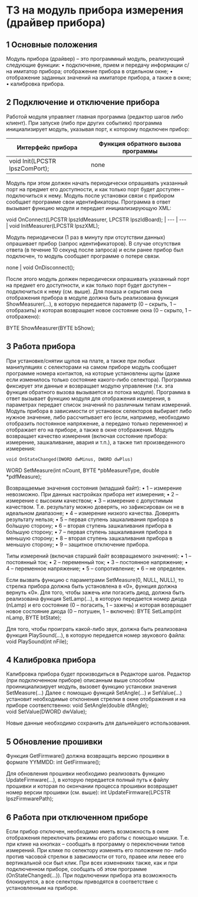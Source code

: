 # ТЗ на модуль прибора измерения (драйвер прибора)

## 1	Основные положения
Модуль прибора (драйвер) – это программный модуль, реализующий следующие функции:
•	подключение, прием и передачу информации с/на имитатор прибора;
отображение прибора в отдельном окне;
•	отображение заданных значений на имитаторе прибора, а также в окне;
•	калибровка прибора.

## 2	Подключение и отключение прибора 
Работой модуля управляет главная программа (редактор шагов либо клиент). При запуске (либо при других событиях) программа инициализирует модуль, указывая порт, к которому подключен прибор:

Интерфейс прибора | Функция обратного вызова программы
--- | ---
void Init(LPCSTR lpszComPort); | none 	

Модуль при этом должен начать периодически опрашивать указанный порт на предмет его доступности, и как только порт будет доступен – подключиться к нему.
Модуль после установки связи с прибором сообщает программе свои идентификаторы. Программа в ответ вызывает функцию модуля и передает инициализирующую XML:

void OnConnect(LPCSTR lpszIdMeasurer, LPCSTR lpszIdBoard); | 
--- | ---	
 | void InitMeasurer(LPCSTR lpszXML);	

Модуль периодически (1 раз в минуту при отсутствии данных) опрашивает прибор (запрос идентификаторов). В случае отсутствия ответа (в течение 10 секунд после запроса) и если ранее прибор был подключен, то модуль сообщает программе о потере связи. 

none | void OnDisconnect();

После этого модуль должен периодически опрашивать указанный порт на предмет его доступности, и как только порт будет доступен – подключиться к нему (см. выше).
Для показа и скрытия окна отображения прибора в модуле должна быть реализована функция ShowMeasurer(…), в которую передается параметр (0 – скрыть, 1 – отобразить) и которая возвращает новое состояние окна (0 – скрыто, 1 – отображено):

BYTE ShowMeasurer(BYTE bShow);	

## 3	Работа прибора
При установке/снятии щупов на плате, а также при любых манипуляциях с селекторами на самом приборе модуль сообщает программе номера контактов, на которые установлены щупы (даже если изменилось только состояние какого-либо селектора). Программа фиксирует эти данные и возвращает модулю управление (т.к. эта функция обратного вызова вызывается из потока модуля).
Программа в ответ вызывает функцию модуля для отображения измерения, в параметрах передает список значений по различным типам измерений. Модуль прибора в зависимости от установок селекторов выбирает либо нужное значение, либо рассчитывает его (если, например, необходимо отобразить постоянное напряжение, а передано только переменное) и отображает его на приборе, а также в окне отображения. Модуль возвращает качество измерения (включая состояние прибора: измерение, зашкаливание, авария и т.п.), а также тип произведенного измерения:
	
	void OnStateChanged(DWORD dwMinus, DWORD dwPlus)
WORD SetMeasure(int nCount, BYTE *pbMeasureType, double *pdfMeasure);	

Возвращаемые значения состояния (младший байт):
•	1 – измерение невозможно. При данных настройках прибора нет измерения;
•	2 – измерение с высоким качеством;
•	3 – измерение с допустимым качеством. Т.е. результату можно доверять, но зафиксирован он не в идеальном диапазоне;
•	4 – измерение низкого качества. Доверять результату нельзя;
•	5 – первая ступень зашкаливания прибора в бо́льшую сторону;
•	6 – вторая ступень зашкаливания прибора в бо́льшую сторону;
•	7 – первая ступень зашкаливания прибора в меньшую сторону;
•	8 – вторая ступень зашкаливания прибора в меньшую сторону;
•	9 – защитное отключение прибора.

Типы измерений (включая старший байт возвращаемого значения):
•	1 – постоянный ток;
•	2 – переменный ток;
•	3 – постоянное напряжение;
•	4 – переменное напряжение;
•	5 – сопротивление;
•	6 – не определен.

Если вызвать функцию с параметрами SetMeasure(0, NULL, NULL), то стрелка прибора должна быть установлена в «0», функция должна вернуть «0».
Для того, чтобы зажечь или погасить диод, должна быть реализована функция SetLamp(…), в которую передается номер диода (nLamp) и его состояние (0 – погасить, 1 – зажечь) и которая возвращает новое состояние диода (0 – потушен, 1 – включен):
BYTE SetLamp(int nLamp, BYTE btState);	

Для того, чтобы проиграть какой-либо звук, должна быть реализована функция PlaySound(…), в которую передается номер звукового файла:
void PlaySound(int nFile);	

## 4	Калибровка прибора
Калибровка прибора будет производиться в Редакторе шагов. Редактор (при подключенном приборе) описанным выше способом проинициализирует модуль, вызовет функцию установки значения SetMeasure(…)
Далее с помощью функций SetAngle(…) и SetValue(…) установит необходимые отклонения стрелки в окне отображения и на приборе соответственно:
void SetAngle(double dfAngle);	
void SetValue(DWORD dwValue);	

Новые данные необходимо сохранить для дальнейшего использования.

## 5	Обновление прошивки
Функция GetFirmware() должна возвращать версию прошивки в формате YYMMDD:
int GetFirmware();	

Для обновления прошивки необходимо реализовать функцию UpdateFirmware(…), в которую передается полный путь к файлу прошивки и которая по окончании процесса прошивки возвращает номер версии прошивки (см. выше):
int UpdateFirmware(LPCSTR lpszFirmwarePath);	

## 6	Работа при отключенном приборе
Если прибор отключен, необходимо иметь возможность в окне отображения переключать режимы его работы с помощью мышки. Т.е. при клике на кнопках – сообщать в программу о переключении типов измерений. При клике по селектору изменять его положение по- либо против часовой стрелки в зависимости от того, правее или левее его вертикальной оси был клик.
При всех изменениях также, как и при подключенном приборе, сообщать об этом программе (OnStateChanged(…)).
При подключении прибора эта возможность блокируется, а все селекторы приводятся в соответствие с установленным на приборе.

